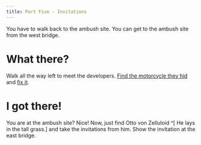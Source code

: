 ```yaml
---
title: Part Five - Invitations
---
```


You have to walk back to the ambush site. You can get to the ambush site from the west bridge.

# What there?
Walk all the way left to meet the developers. [Find the motorcycle they hid](010-find-hidden-motorcycle.md) and [fix it](020-repair-motorcycle/index.md).

# I got there!
You are at the ambush site? Nice! Now, just find Otto von Zelluloid ^[ He lays in the tall grass.] and take the invitations from him. Show the invitation at the east bridge.
